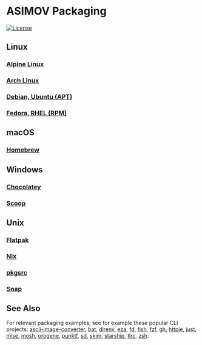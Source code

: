 # ASIMOV Packaging

[![License](https://img.shields.io/badge/license-Public%20Domain-blue.svg)](https://unlicense.org)

## Linux

### [Alpine Linux](alpine)

### [Arch Linux](arch)

### [Debian, Ubuntu (APT)](debian)

### [Fedora, RHEL (RPM)](rpm)

## macOS

### [Homebrew](homebrew)

## Windows

### [Chocolatey](chocolatey)

### [Scoop](scoop)

## Unix

### [Flatpak](flatpak)

### [Nix](nix)

### [pkgsrc](pkgsrc)

### [Snap](snap)

## See Also

For relevant packaging examples, see for example these popular CLI projects:
[ascii-image-converter](https://github.com/TheZoraiz/ascii-image-converter#installation),
[bat](https://github.com/sharkdp/bat#installation),
[direnv](https://github.com/direnv/direnv/blob/master/docs/installation.md),
[eza](https://github.com/eza-community/eza#installation),
[fd](https://github.com/sharkdp/fd#installation),
[fish](https://github.com/fish-shell/fish-shell#getting-fish),
[fzf](https://github.com/junegunn/fzf#installation),
[gh](https://github.com/cli/cli#installation),
[httpie](https://httpie.io/docs/cli/installation),
[just](https://github.com/casey/just#packages),
[mise](https://mise.jdx.dev/installing-mise.html),
[mosh](https://mosh.org/#getting),
[orogene](https://github.com/orogene/orogene#getting-started),
[punktf](https://github.com/Shemnei/punktf#installation),
[sd](https://github.com/chmln/sd#installation),
[skim](https://github.com/skim-rs/skim#installation),
[starship](https://github.com/starship/starship#step-1-install-starship),
[tlrc](https://github.com/tldr-pages/tlrc#installation),
[zsh](https://github.com/ohmyzsh/ohmyzsh/wiki/Installing-ZSH).
